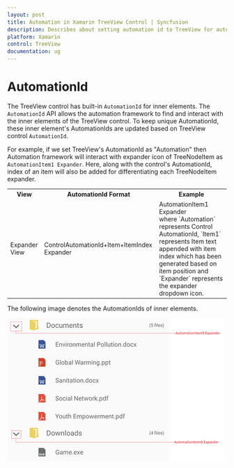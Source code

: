 ```yaml
---
layout: post 
title: Automation in Xamarin TreeView Control | Syncfusion
description: Describes about setting automation id to TreeView for automation framework to find and interact with control inner elements.
platform: Xamarin
control: TreeView
documentation: ug
---
```

# AutomationId

The TreeView control has built-in `AutomationId` for inner elements. The `AutomationId` API allows the automation framework to find and interact with the inner elements of the TreeView control. To keep unique AutomationId, these inner element's AutomationIds are updated based on TreeView control `AutomationId`. 

For example, if we set TreeView's AutomationId as "Automation" then Automation framework will interact with expander icon of TreeNodeItem  as `AutomationItem1 Expander`. Here, along with the control's AutomationId, index of an item will also be added for differentiating each TreeNodeItem expander. 

<table>
<tr>
<th align="center" >View</th>
<th align="center" >AutomationId Format</th>
<th align="center" >Example</th>
</tr>

<tr>
<td>Expander View</td>
<td>ControlAutomationId+Item+ItemIndex Expander</td>
<td>AutomationItem1 Expander<br/>
where `Automation` represents Control AutomationId, `Item1` represents Item text appended with item index which has been generated based on item position and `Expander` represents the expander dropdown icon. 
</td>
</tr>
</table>

The following image denotes the AutomationIds of inner elements.

![Automation id for expander](TreeView_images/TreeViewAutomationImage.png)
